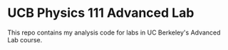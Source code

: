 UCB Physics 111 Advanced Lab
=======================

This repo contains my analysis code for labs in UC Berkeley's Advanced Lab
course.
